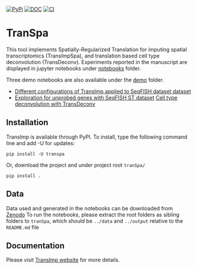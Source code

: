 [![PyPi][badge-pypi]][link-pypi]
[![DOC][badge-doc]][link-doc]
[![CI][badge-ci]][link-ci]

[badge-pypi]: https://badge.fury.io/py/transpa.svg
[link-pypi]: https://pypi.org/project/transpa/
[badge-doc]: https://readthedocs.org/projects/transpa/badge/?version=latest
[link-doc]: https://transpa.readthedocs.io/en/latest/
[badge-ci]: https://api.travis-ci.com/qiaochen/tranSpa.svg?branch=main
[link-ci]: https://app.travis-ci.com/github/qiaochen/tranSpa

# TranSpa
This tool implements Spatially-Regularized Translation for imputing spatial transcriptomics (TransImpSpa), and translation based cell type deconvolution (TransDeconv). Experiments reported in the manuscript are displayed in jupyter notebooks under [notebooks](https://github.com/qiaochen/tranSpa/tree/analysis/notebooks) folder.

Three demo notebooks are also available under the [demo](https://github.com/qiaochen/tranSpa/tree/main/demo) folder.

- [Different configurations of TransImp applied to SeqFISH dataset dataset](https://github.com/qiaochen/tranSpa/blob/main/demo/seqfish.ipynb)
- [Exploration for unprobed genes with SeqFISH ST dataset](https://github.com/qiaochen/tranSpa/blob/main/demo/seqfish_unprobed_genes.ipynb)
[Cell type deconvolution with TransDeconv](https://github.com/qiaochen/tranSpa/blob/main/demo/transDeconv.ipynb)

## Installation

TransImp is available through PyPI. To install, type the following command line and add -U for updates:

```
pip install -U transpa
```

Or, download the project and under project root `tranSpa/`

```
pip install .
```

## Data
Data used and generated in the notebooks can be downloaded from [Zenodo](https://zenodo.org/record/7556184#.Y8tfmXZBxD8)
To run the notebooks, please extract the root folders as sibling folders to `tranSpa`, which should be `../data` and `../output` relative to the `README.md` file

## Documentation
Please visit [TransImp website](https://transpa.readthedocs.io/en/latest/) for more details.




